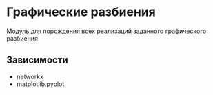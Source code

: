 # Графические разбиения

Модуль для порождения всех реализаций заданного графического разбиения

## Зависимости
* networkx
* matplotlib.pyplot
